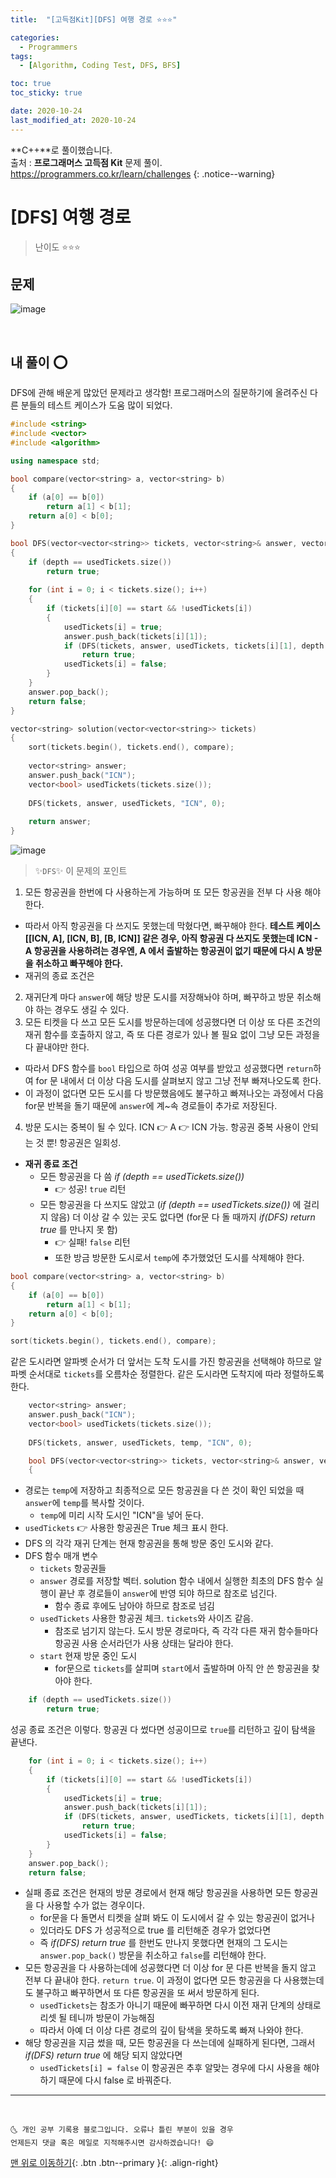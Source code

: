 ```yaml
---
title:  "[고득점Kit][DFS] 여행 경로 ⭐⭐⭐" 

categories:
  - Programmers
tags:
  - [Algorithm, Coding Test, DFS, BFS]

toc: true
toc_sticky: true

date: 2020-10-24
last_modified_at: 2020-10-24
---
```

**C++**로 풀이했습니다.  
출처 : **프로그래머스 고득점 Kit** 문제 풀이. <https://programmers.co.kr/learn/challenges>
{: .notice--warning}

# [DFS] 여행 경로

> 난이도 ⭐⭐⭐

## 문제

![image](https://user-images.githubusercontent.com/42318591/97068193-7db8b480-1600-11eb-991a-fa1e79e9f9b1.png)

<br>

## 내 풀이 ⭕

DFS에 관해 배운게 많았던 문제라고 생각함! 프로그래머스의 질문하기에 올려주신 다른 분들의 테스트 케이스가 도움 많이 되었다.


```cpp
#include <string>
#include <vector>
#include <algorithm>

using namespace std;

bool compare(vector<string> a, vector<string> b)
{
	if (a[0] == b[0])
		return a[1] < b[1];
	return a[0] < b[0];
}

bool DFS(vector<vector<string>> tickets, vector<string>& answer, vector<bool> usedTickets, string start, int depth)
{
    if (depth == usedTickets.size())
        return true;
    
	for (int i = 0; i < tickets.size(); i++)
	{
		if (tickets[i][0] == start && !usedTickets[i])
		{
			usedTickets[i] = true;
			answer.push_back(tickets[i][1]);
            if (DFS(tickets, answer, usedTickets, tickets[i][1], depth + 1))
			    return true;
            usedTickets[i] = false;
		}
	}
    answer.pop_back();
    return false;
}

vector<string> solution(vector<vector<string>> tickets) 
{
    sort(tickets.begin(), tickets.end(), compare);
         
    vector<string> answer;
    answer.push_back("ICN");
    vector<bool> usedTickets(tickets.size());
    
    DFS(tickets, answer, usedTickets, "ICN", 0);
    
    return answer;
}
```

![image](https://user-images.githubusercontent.com/42318591/97068200-8f01c100-1600-11eb-9975-b457e37e6bb2.png)


> ✨`DFS`✨ 이 문제의 포인트
 
1. 모든 항공권을 한번에 다 사용하는게 가능하며 또 모든 항공권을 전부 다 사용 해야 한다.
  - 따라서 아직 항공권을 다 쓰지도 못했는데 막혔다면, 빠꾸해야 한다. **테스트 케이스 [[ICN, A], [ICN, B], [B, ICN]] 같은 경우, 아직 항공권 다 쓰지도 못했는데 ICN - A 항공권을 사용하려는 경우엔, A 에서 출발하는 항공권이 없기 때문에 다시 A 방문을 취소하고 빠꾸해야 한다.**
  - 재귀의 종료 조건은 
2. 재귀단계 마다 `answer`에 해당 방문 도시를 저장해놔야 하며, 빠꾸하고 방문 취소해야 하는 경우도 생길 수 있다.
3. 모든 티켓을 다 쓰고 모든 도시를 방문하는데에 성공했다면 더 이상 또 다른 조건의 재귀 함수를 호출하지 않고, 즉 또 다른 경로가 있나 볼 필요 없이 그냥 모든 과정을 다 끝내야만 한다.
  - 따라서 DFS 함수를 `bool` 타입으로 하여 성공 여부를 받았고 성공했다면 `return`하여 for 문 내에서 더 이상 다음 도시를 살펴보지 않고 그냥 전부 빠져나오도록 한다. 
  - 이 과정이 없다면 모든 도시를 다 방문했음에도 불구하고 빠져나오는 과정에서 다음 for문 반복을 돌기 때문에 `answer`에 계~속 경로들이 추가로 저장된다.
4. 방문 도시는 중복이 될 수 있다. ICN 👉 A 👉 ICN 가능. 항공권 중복 사용이 안되는 것 뿐! 항공권은 일회성.

- **재귀 종료 조건**
  - 모든 항공권을 다 씀  *if (depth == usedTickets.size())*
    - 👉 성공! `true` 리턴
  - 모든 항공권을 다 쓰지도 않았고 (*if (depth == usedTickets.size())* 에 걸리지 않음) 더 이상 갈 수 있는 곳도 없다면 (for문 다 돌 때까지 *if(DFS) return true* 를 만나지 못 함) 
    - 👉 실패! `false` 리턴 
    - 또한 방금 방문한 도시로서 `temp`에 추가했었던 도시를 삭제해야 한다.

```cpp
bool compare(vector<string> a, vector<string> b)
{
	if (a[0] == b[0])
		return a[1] < b[1];
	return a[0] < b[0];
}

sort(tickets.begin(), tickets.end(), compare);
```

같은 도시라면 알파벳 순서가 더 앞서는 도착 도시를 가진 항공권을 선택해야 하므로 알파벳 순서대로 `tickets`를 오름차순 정렬한다. 같은 도시라면 도착지에 따라 정렬하도록 한다. 

```cpp
    vector<string> answer;
    answer.push_back("ICN");
    vector<bool> usedTickets(tickets.size());
    
    DFS(tickets, answer, usedTickets, temp, "ICN", 0);

    bool DFS(vector<vector<string>> tickets, vector<string>& answer, vector<bool> usedTickets, string start, int depth)
    {
```

- 경로는 `temp`에 저장하고 최종적으로 모든 항공권을 다 쓴 것이 확인 되었을 때 `answer`에 `temp`를 복사할 것이다. 
  - `temp`에 미리 시작 도시인 "ICN"을 넣어 둔다.
- `usedTickets` 👉 사용한 항공권은 True 체크 표시 한다.
- DFS 의 각각 재귀 단계는 현재 항공권을 통해 방문 중인 도시와 같다.
- DFS 함수 매개 변수
  - `tickets` 항공권들
  - `answer` 경로를 저장할 벡터. solution 함수 내에서 실행한 최초의 DFS 함수 실행이 끝난 후 경로들이 `answer`에 반영 되야 하므로 참조로 넘긴다.
    - 함수 종료 후에도 남아야 하므로 참조로 넘김
  - `usedTickets` 사용한 항공권 체크. `tickets`와 사이즈 같음.
    - 참조로 넘기지 않는다. 도시 방문 경로마다, 즉 각각 다른 재귀 함수들마다 항공권 사용 순서라던가 사용 상태는 달라야 한다.
  - `start` 현재 방문 중인 도시
    - for문으로 `tickets`를 살피며 `start`에서 출발하며 아직 안 쓴 항공권을 찾아야 한다.

```cpp
    if (depth == usedTickets.size())
        return true;
```

성공 종료 조건은 이렇다. 항공권 다 썼다면 성공이므로 `true`를 리턴하고 깊이 탐색을 끝낸다.

```cpp
	for (int i = 0; i < tickets.size(); i++)
	{
		if (tickets[i][0] == start && !usedTickets[i])
		{
			usedTickets[i] = true;
			answer.push_back(tickets[i][1]);
            if (DFS(tickets, answer, usedTickets, tickets[i][1], depth + 1))
			    return true;
            usedTickets[i] = false;
		}
	}
    answer.pop_back();
    return false;
```

- 실패 종료 조건은 현재의 방문 경로에서 현재 해당 항공권을 사용하면 모든 항공권을 다 사용할 수가 없는 경우이다.
  - for문을 다 돌면서 티켓을 살펴 봐도 이 도시에서 갈 수 있는 항공권이 없거나
  - 있더라도 DFS 가 성공적으로 true 를 리턴해준 경우가 없었다면
  - 즉 *if(DFS) return true* 를 한번도 만나지 못했다면 현재의 그 도시는 `answer.pop_back()` 방문을 취소하고 `false`를 리턴해야 한다. 
- 모든 항공권을 다 사용하는데에 성공했다면 더 이상 for 문 다른 반복을 돌지 않고 전부 다 끝내야 한다. `return true`. 이 과정이 없다면 모든 항공권을 다 사용했는데도 불구하고 빠꾸하면서 또 다른 항공권을 또 써서 방문하게 된다.
  - `usedTickets`는 참조가 아니기 때문에 빠꾸하면 다시 이전 재귀 단계의 상태로 리셋 될 테니까 방문이 가능해짐
  - 따라서 아예 더 이상 다른 경로의 깊이 탐색을 못하도록 빠져 나와야 한다.
- 해당 항공권을 지금 썼을 때, 모든 항공권을 다 쓰는데에 실패하게 된다면, 그래서 *if(DFS) return true* 에 해당 되지 않았다면
  - `usedTickets[i] = false` 이 항공권은 추후 알맞는 경우에 다시 사용을 해야 하기 때문에 다시 false 로 바꿔준다. 

***
<br>

    🌜 개인 공부 기록용 블로그입니다. 오류나 틀린 부분이 있을 경우 
    언제든지 댓글 혹은 메일로 지적해주시면 감사하겠습니다! 😄

[맨 위로 이동하기](#){: .btn .btn--primary }{: .align-right}